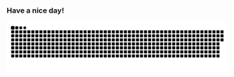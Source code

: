 ### Have a nice day!
<div style='background-color: white'>
<a href="https://github.com/kickscar"><img src="contributions.svg"></a>
<div>
